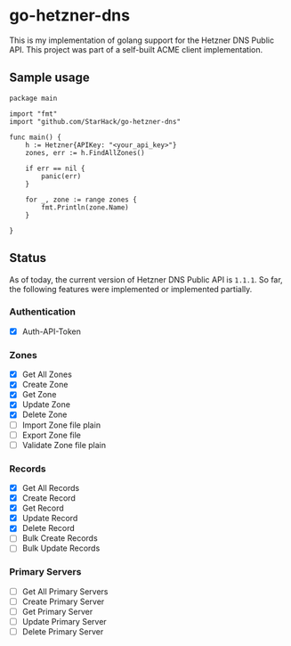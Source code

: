 # go-hetzner-dns

This is my implementation of golang support for the Hetzner DNS Public API. This project was part of a self-built ACME client implementation.

## Sample usage

```
package main

import "fmt"
import "github.com/StarHack/go-hetzner-dns"

func main() {
	h := Hetzner{APIKey: "<your_api_key>"}
	zones, err := h.FindAllZones()

	if err == nil {
		panic(err)
	}

	for _, zone := range zones {
		fmt.Println(zone.Name)
	}

}

```

## Status

As of today, the current version of Hetzner DNS Public API is `1.1.1`. So far, the following features were implemented or implemented partially.

### Authentication

- [x] Auth-API-Token

### Zones

- [x] Get All Zones
- [x] Create Zone
- [x] Get Zone
- [x] Update Zone
- [x] Delete Zone
- [ ] Import Zone file plain
- [ ] Export Zone file
- [ ] Validate Zone file plain

### Records

- [x] Get All Records
- [x] Create Record
- [x] Get Record
- [x] Update Record
- [x] Delete Record
- [ ] Bulk Create Records
- [ ] Bulk Update Records

### Primary Servers

- [ ] Get All Primary Servers
- [ ] Create Primary Server
- [ ] Get Primary Server
- [ ] Update Primary Server
- [ ] Delete Primary Server